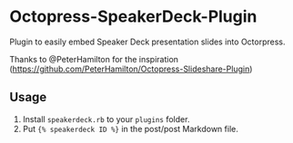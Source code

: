 Octopress-SpeakerDeck-Plugin
============================

Plugin to easily embed Speaker Deck presentation slides into Octorpress.

Thanks to @PeterHamilton for the inspiration (https://github.com/PeterHamilton/Octopress-Slideshare-Plugin)

Usage
-----

1. Install `speakerdeck.rb` to your `plugins` folder.
2. Put `{% speakerdeck ID %}` in the post/post Markdown file.

